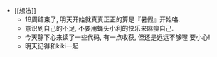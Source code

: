 - [[想法]]
	- 18周结束了, 明天开始就真真正正的算是『暑假』开始咯.
	- 意识到自己的不足, 不要用蝇头小利的快乐来麻痹自己.
	- 今天静下心来读了一些代码, 有一点收获, 但还是远远不够喔 要小心!
	- 明天记得和kiki一起